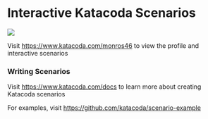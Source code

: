 # Interactive Katacoda Scenarios

[![](http://shields.katacoda.com/katacoda/monros46/count.svg)](https://www.katacoda.com/monros46 "Get your profile on Katacoda.com")

Visit https://www.katacoda.com/monros46 to view the profile and interactive scenarios

### Writing Scenarios
Visit https://www.katacoda.com/docs to learn more about creating Katacoda scenarios

For examples, visit https://github.com/katacoda/scenario-example
